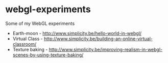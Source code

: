 webgl-experiments
=================

Some of my WebGL experiments

* Earth-moon - http://www.simplicity.be/hello-world-in-webgl/
* Virtual Class - http://www.simplicity.be/building-an-online-virtual-classroom/
* Texture baking - http://www.simplicity.be/improving-realism-in-webgl-scenes-by-using-texture-baking/
